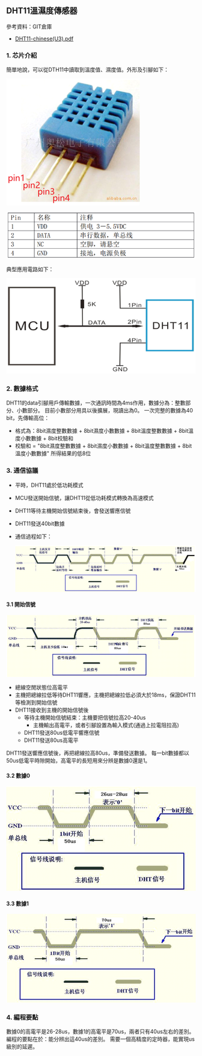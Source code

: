 ## DHT11溫濕度傳感器

參考資料：GIT倉庫

* [DHT11-chinese(U3).pdf](../datasheet/DHT11-chinese(U3).pdf)

### 1. 芯片介紹

簡單地說，可以從DTH11中讀取到溫度值、濕度值。外形及引腳如下：

![image-20210406143513487](pic/03_one_wire/06_dht11_pic_pin.png)

![](pic/03_one_wire/07_dht11_pin.png)

典型應用電路如下：

![](pic/03_one_wire/05_dht11_sch.png)

### 2. 數據格式

DHT11的data引腳用戶傳輸數據，一次通訊時間為4ms作用，數據分為：整數部分、小數部分。
目前小數部分用具以後擴展，現讀出為0。
一次完整的數據為40 bit，先傳輸高位：

* 格式為：8bit濕度整數數據 + 8bit濕度小數數據 + 8bit溫度整數數據 + 8bit溫度小數數據 + 8bit校驗和
* 校驗和 = "8bit濕度整數數據 + 8bit濕度小數數據 + 8bit溫度整數數據 + 8bit溫度小數數據" 所得結果的低8位

### 3. 通信協議

* 平時，DHT11處於低功耗模式

* MCU發送開始信號，讓DHT11從低功耗模式轉換為高速模式

* DHT11等待主機開始信號結束後，會發送響應信號

* DHT11發送40bit數據

* 通信過程如下：

  ![image-20210406150040327](pic/03_one_wire/08_dht11_signal_format.png)

#### 3.1 開始信號

![image-20210406150909220](pic/03_one_wire/09_dht11_start_signal.png)

* 總線空閒狀態位高電平
* 主機把總線拉低等待DHT11響應，主機把總線拉低必須大於18ms，保證DHT11等檢測到開始信號
* DHT11接收到主機的開始信號後
  * 等待主機開始信號結束：主機要把信號拉高20-40us
    * 主機輸出高電平，或者引腳設置為輸入模式(通過上拉電阻拉高)
  * DHT11發送80us低電平響應信號
  * DHT11發送80us高電平

DHT11發送響應信號後，再把總線拉高80us，準備發送數據。
每一bit數據都以50us低電平時隙開始，高電平的長短用來分辨是數據0還是1。

#### 3.2 數據0

![image-20210406152123003](pic/03_one_wire/10_dht11_bit_0.png)

#### 3.3 數據1

![image-20210406152149883](pic/03_one_wire/11_dht11_bit_1.png)

### 4. 編程要點

數據0的高電平是26-28us，數據1的高電平是70us，兩者只有40us左右的差別。
編程的要點在於：能分辨出這40us的差別。
需要一個高精度的定時器，能實現us級別的延遲。




